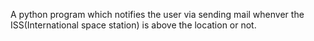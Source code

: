 A python program which notifies the user via sending mail whenver the ISS(International space station)
is above the location or not.
